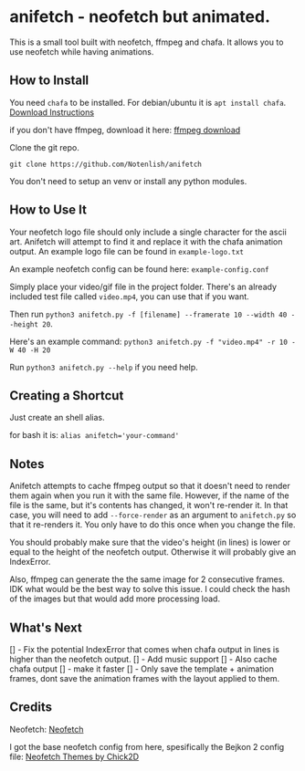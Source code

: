 # anifetch - neofetch but animated.

This is a small tool built with neofetch, ffmpeg and chafa. It allows you to use neofetch while having animations.

## How to Install
You need `chafa` to be installed. For debian/ubuntu it is `apt install chafa`. [Download Instructions](https://hpjansson.org/chafa/download/)

if you don't have ffmpeg, download it here: [ffmpeg download](https://www.ffmpeg.org/download.html)

Clone the git repo.

`git clone https://github.com/Notenlish/anifetch`

You don't need to setup an venv or install any python modules.

## How to Use It

Your neofetch logo file should only include a single character for the ascii art. Anifetch will attempt to find it and replace it with the chafa animation output. An example logo file can be found in `example-logo.txt`

An example neofetch config can be found here: `example-config.conf`

Simply place your video/gif file in the project folder. There's an already included test file called `video.mp4`, you can use that if you want.

Then run `python3 anifetch.py -f [filename] --framerate 10 --width 40 --height 20`.

Here's an example command: `python3 anifetch.py -f "video.mp4" -r 10 -W 40 -H 20`

Run `python3 anifetch.py --help` if you need help.

## Creating a Shortcut
  Just create an shell alias.
  
  for bash it is: `alias anifetch='your-command'`

## Notes

Anifetch attempts to cache ffmpeg output so that it doesn't need to render them again when you run it with the same file. However, if the name of the file is the same, but it's contents has changed, it won't re-render it. In that case, you will need to add `--force-render` as an argument to `anifetch.py` so that it re-renders it. You only have to do this once when you change the file.

You should probably make sure that the video's height (in lines) is lower or equal to the height of the neofetch output. Otherwise it will probably give an IndexError.

Also, ffmpeg can generate the the same image for 2 consecutive frames. IDK what would be the best way to solve this issue. I could check the hash of the images but that would add more processing load.

## What's Next
[] - Fix the potential IndexError that comes when chafa output in lines is higher than the neofetch output.
[] - Add music support
[] - Also cache chafa output
[] - make it faster
[] - Only save the template + animation frames, dont save the animation frames with the layout applied to them.


## Credits

Neofetch: [Neofetch](https://github.com/dylanaraps/neofetch)

I got the base neofetch config from here, spesifically the Bejkon 2 config file: [Neofetch Themes by Chick2D](https://github.com/Chick2D/neofetch-themes)
